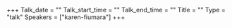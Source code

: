 +++
Talk_date = ""
Talk_start_time = ""
Talk_end_time = ""
Title = ""
Type = "talk"
Speakers = ["karen-fiumara"]
+++



